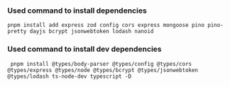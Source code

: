 ### Used command to install dependencies

```
pnpm install add express zod config cors express mongoose pino pino-pretty dayjs bcrypt jsonwebtoken lodash nanoid
```

### Used command to install dev dependencies

```
 pnpm install @types/body-parser @types/config @types/cors @types/express @types/node @types/bcrypt @types/jsonwebtoken @types/lodash ts-node-dev typescript -D
```